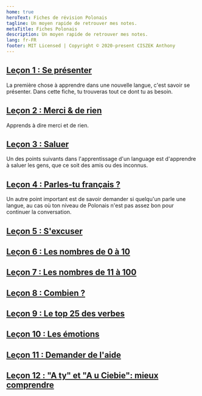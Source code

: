 ```yaml
---
home: true
heroText: Fiches de révision Polonais
tagline: Un moyen rapide de retrouver mes notes.
metaTitle: Fiches Polonais
description: Un moyen rapide de retrouver mes notes.
lang: fr-FR
footer: MIT Licensed | Copyright © 2020-present CISZEK Anthony
---
```


## [Leçon 1 : Se présenter](lessons/1-se-presenter.md)
La première chose à apprendre dans une nouvelle langue, c'est savoir se présenter. Dans cette fiche, tu trouveras tout ce dont tu as besoin.

## [Leçon 2 : Merci & de rien](lessons/2-merci-et-de-rien.md)
Apprends à dire merci et de rien.

## [Leçon 3 : Saluer](lessons/3-saluer.md)
Un des points suivants dans l'apprentissage d'un language est d'apprendre à saluer les gens, que ce soit des amis ou des inconnus.

## [Leçon 4 : Parles-tu français ?](lessons/4-parles-tu-francais.md)
Un autre point important est de savoir demander si quelqu'un parle une langue, au cas où ton niveau de Polonais n'est pas assez bon pour continuer la conversation.

## [Leçon 5 : S'excuser](lessons/5-s-excuser.md)

## [Leçon 6 : Les nombres de 0 à 10](lessons/6-les-nombres-de-0-a-10.md)

## [Leçon 7 : Les nombres de 11 à 100](lessons/7-les-nombres-de-11-a-100.md)

## [Leçon 8 : Combien ?](lessons/8-combien.md)

## [Leçon 9 : Le top 25 des verbes](lessons/9-top-25-des-verbes.md)

## [Leçon 10 : Les émotions](lessons/10-les-emotions.md)

## [Leçon 11 : Demander de l'aide](lessons/11-demander-de-l-aide.md)

## [Leçon 12 : "A ty" et "A u Ciebie": mieux comprendre](lessons/12-a-ty-et-co-u-ciebie-mieux-comprendre.md)